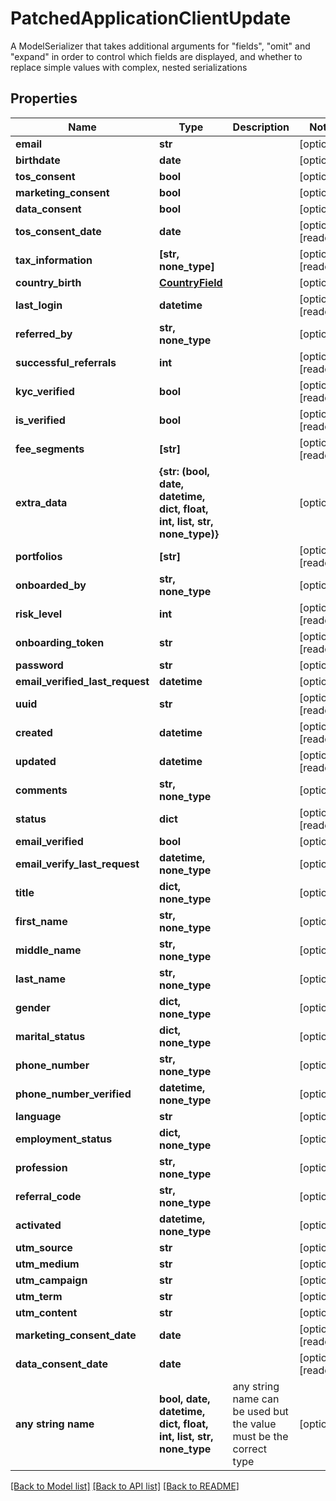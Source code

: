 # PatchedApplicationClientUpdate

A ModelSerializer that takes additional arguments for \"fields\", \"omit\" and \"expand\" in order to control which fields are displayed, and whether to replace simple values with complex, nested serializations

## Properties
Name | Type | Description | Notes
------------ | ------------- | ------------- | -------------
**email** | **str** |  | [optional] 
**birthdate** | **date** |  | [optional] 
**tos_consent** | **bool** |  | [optional] 
**marketing_consent** | **bool** |  | [optional] 
**data_consent** | **bool** |  | [optional] 
**tos_consent_date** | **date** |  | [optional] [readonly] 
**tax_information** | **[str, none_type]** |  | [optional] [readonly] 
**country_birth** | [**CountryField**](CountryField.md) |  | [optional] 
**last_login** | **datetime** |  | [optional] [readonly] 
**referred_by** | **str, none_type** |  | [optional] 
**successful_referrals** | **int** |  | [optional] [readonly] 
**kyc_verified** | **bool** |  | [optional] [readonly] 
**is_verified** | **bool** |  | [optional] [readonly] 
**fee_segments** | **[str]** |  | [optional] [readonly] 
**extra_data** | **{str: (bool, date, datetime, dict, float, int, list, str, none_type)}** |  | [optional] 
**portfolios** | **[str]** |  | [optional] [readonly] 
**onboarded_by** | **str, none_type** |  | [optional] 
**risk_level** | **int** |  | [optional] [readonly] 
**onboarding_token** | **str** |  | [optional] [readonly] 
**password** | **str** |  | [optional] 
**email_verified_last_request** | **datetime** |  | [optional] 
**uuid** | **str** |  | [optional] [readonly] 
**created** | **datetime** |  | [optional] [readonly] 
**updated** | **datetime** |  | [optional] [readonly] 
**comments** | **str, none_type** |  | [optional] 
**status** | **dict** |  | [optional] [readonly] 
**email_verified** | **bool** |  | [optional] 
**email_verify_last_request** | **datetime, none_type** |  | [optional] 
**title** | **dict, none_type** |  | [optional] 
**first_name** | **str, none_type** |  | [optional] 
**middle_name** | **str, none_type** |  | [optional] 
**last_name** | **str, none_type** |  | [optional] 
**gender** | **dict, none_type** |  | [optional] 
**marital_status** | **dict, none_type** |  | [optional] 
**phone_number** | **str, none_type** |  | [optional] 
**phone_number_verified** | **datetime, none_type** |  | [optional] 
**language** | **str** |  | [optional] 
**employment_status** | **dict, none_type** |  | [optional] 
**profession** | **str, none_type** |  | [optional] 
**referral_code** | **str, none_type** |  | [optional] 
**activated** | **datetime, none_type** |  | [optional] 
**utm_source** | **str** |  | [optional] 
**utm_medium** | **str** |  | [optional] 
**utm_campaign** | **str** |  | [optional] 
**utm_term** | **str** |  | [optional] 
**utm_content** | **str** |  | [optional] 
**marketing_consent_date** | **date** |  | [optional] [readonly] 
**data_consent_date** | **date** |  | [optional] [readonly] 
**any string name** | **bool, date, datetime, dict, float, int, list, str, none_type** | any string name can be used but the value must be the correct type | [optional]

[[Back to Model list]](../README.md#documentation-for-models) [[Back to API list]](../README.md#documentation-for-api-endpoints) [[Back to README]](../README.md)


